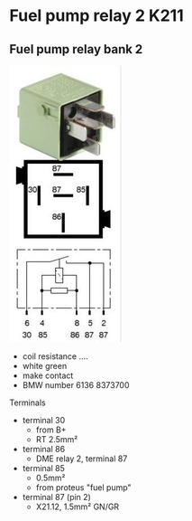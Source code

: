 # Fuel pump relay 2 K211 #

## Fuel pump relay bank 2 ##

![alt text](./pictures/k210_k211.jpg)

- coil resistance ....
- white green
- make contact
- BMW number 6136 8373700

Terminals

- terminal 30
  - from B+
  - RT 2.5mm²
- terminal 86
  - DME relay 2, terminal 87
- terminal 85
  - 0.5mm²
  - from proteus "fuel pump"
- terminal 87 (pin 2)
  - X21.12, 1.5mm² GN/GR